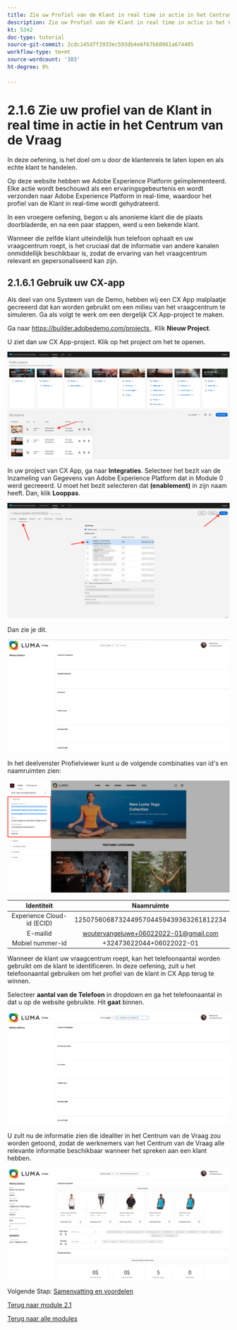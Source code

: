 ```yaml
---
title: Zie uw Profiel van de Klant in real time in actie in het Centrum van de Vraag
description: Zie uw Profiel van de Klant in real time in actie in het Centrum van de Vraag
kt: 5342
doc-type: tutorial
source-git-commit: 2cdc145d7f3933ec593db4e6f67b60961a674405
workflow-type: tm+mt
source-wordcount: '383'
ht-degree: 0%

---
```


# 2.1.6 Zie uw profiel van de Klant in real time in actie in het Centrum van de Vraag

In deze oefening, is het doel om u door de klantenreis te laten lopen en als echte klant te handelen.

Op deze website hebben we Adobe Experience Platform geïmplementeerd. Elke actie wordt beschouwd als een ervaringsgebeurtenis en wordt verzonden naar Adobe Experience Platform in real-time, waardoor het profiel van de Klant in real-time wordt gehydrateerd.

In een vroegere oefening, begon u als anonieme klant die de plaats doorbladerde, en na een paar stappen, werd u een bekende klant.

Wanneer die zelfde klant uiteindelijk hun telefoon ophaalt en uw vraagcentrum roept, is het cruciaal dat de informatie van andere kanalen onmiddellijk beschikbaar is, zodat de ervaring van het vraagcentrum relevant en gepersonaliseerd kan zijn.

## 2.1.6.1 Gebruik uw CX-app

Als deel van ons Systeem van de Demo, hebben wij een CX App malplaatje gecreeerd dat kan worden gebruikt om een milieu van het vraagcentrum te simuleren. Ga als volgt te werk om een dergelijk CX App-project te maken.

Ga naar [ https://builder.adobedemo.com/projects ](https://builder.adobedemo.com/projects). Klik **Nieuw Project**.

U ziet dan uw CX App-project. Klik op het project om het te openen.

![ Demo ](./images/cxapp3.png)

In uw project van CX App, ga naar **Integraties**. Selecteer het bezit van de Inzameling van Gegevens van Adobe Experience Platform dat in Module 0 werd gecreeerd. U moet het bezit selecteren dat **(enablement)** in zijn naam heeft. Dan, klik **Looppas**.

![ Demo ](./images/cxapp4.png)

Dan zie je dit.

![ Demo ](./images/cxapp5.png)

In het deelvenster Profielviewer kunt u de volgende combinaties van id&#39;s en naamruimten zien:

![ Profiel van de Klant ](./images/identities.png)

| Identiteit | Naamruimte |
|:-------------:| :---------------:|
| Experience Cloud-id (ECID) | 12507560687324495704459439363261812234 |
| E-mailid | woutervangeluwe+06022022-01@gmail.com |
| Mobiel nummer-id | +32473622044+06022022-01 |

Wanneer de klant uw vraagcentrum roept, kan het telefoonaantal worden gebruikt om de klant te identificeren. In deze oefening, zult u het telefoonaantal gebruiken om het profiel van de klant in CX App terug te winnen.

Selecteer **aantal van de Telefoon** in dropdown en ga het telefoonaantal in dat u op de website gebruikte. Hit **gaat** binnen.

![ Demo ](./images/19.png)

U zult nu de informatie zien die idealiter in het Centrum van de Vraag zou worden getoond, zodat de werknemers van het Centrum van de Vraag alle relevante informatie beschikbaar wanneer het spreken aan een klant hebben.

![ Demo ](./images/20.png)

Volgende Stap: [ Samenvatting en voordelen ](./summary.md)

[Terug naar module 2.1](./real-time-customer-profile.md)

[Terug naar alle modules](../../../overview.md)
